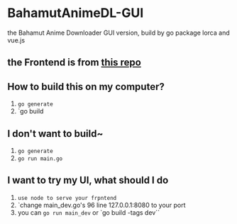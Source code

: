 # BahamutAnimeDL-GUI
the Bahamut Anime Downloader GUI version, build by go package lorca and vue.js
## the Frontend is from [this repo](https://github.com/txya900619/BahamutAnimeDL-frontend)
## How to build this on my computer?
1. `go generate`
2. `go build
## I don't want to build~
1. `go generate`
2. `go run main.go`
## I want to try my UI, what should I do
1. `use node to serve your frpntend`
2. `change main_dev.go's 96 line 127.0.0.1:8080 to your port
3. you can `go run main_dev` or `go build -tags dev``
